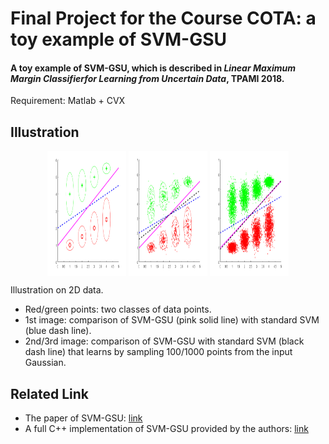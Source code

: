 # Final Project for the Course COTA: a toy example of SVM-GSU
#### A toy example of SVM-GSU, which is described in *Linear Maximum Margin Classifierfor Learning from Uncertain Data*, TPAMI 2018. 

Requirement: Matlab + CVX

## Illustration
<p align="center">
<img src="./example.png" title="" height="200", style="max-width:25%;vertical-align:top"> 
<img src="./example-sampling-1.png" title="" height="200", style="max-width:25%;vertical-align:top"> 
<img src="./example-sampling-2.png" title="" height="200", style="max-width:25%;vertical-align:top">
</p>
Illustration on 2D data. 

* Red/green points: two classes of data points. 
* 1st image: comparison of SVM-GSU (pink solid line) with standard SVM (blue dash line). 
* 2nd/3rd image: comparison of SVM-GSU with standard SVM (black dash line) that learns by sampling 100/1000 points from the input Gaussian. 

## Related Link
* The paper of SVM-GSU: [link](https://www.researchgate.net/publication/275054882_Linear_Maximum_Margin_Classifier_for_Learning_from_Uncertain_Data)
* A full C++ implementation of SVM-GSU provided by the authors: [link](https://github.com/chi0tzp/svm-gsu)
